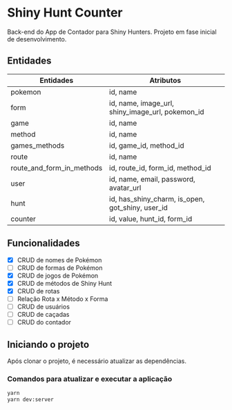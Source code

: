# Shiny Hunt Counter

Back-end do App de Contador para Shiny Hunters. Projeto em fase inicial de desenvolvimento.

## Entidades

| Entidades | Atributos |
| ----------- | ----------- |
| pokemon | id, name |
| form | id, name, image_url, shiny_image_url, pokemon_id |
| game | id, name |
| method | id, name |
| games_methods | id, game_id, method_id | 
| route | id, name |
| route_and_form_in_methods | id, route_id, form_id, method_id |
| user | id, name, email, password, avatar_url |
| hunt | id, has_shiny_charm, is_open, got_shiny, user_id |
| counter | id, value, hunt_id, form_id |


## Funcionalidades

- [x] CRUD de nomes de Pokémon
- [ ] CRUD de formas de Pokémon
- [x] CRUD de jogos de Pokémon
- [x] CRUD de métodos de Shiny Hunt
- [x] CRUD de rotas
- [ ] Relação Rota x Método x Forma
- [ ] CRUD de usuários
- [ ] CRUD de caçadas
- [ ] CRUD do contador

## Iniciando o projeto

Após clonar o projeto, é necessário atualizar as dependências.

### Comandos para atualizar e executar a aplicação

```bash
yarn
yarn dev:server
```